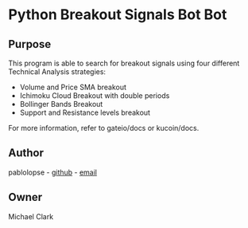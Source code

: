 # Python Breakout Signals Bot Bot
## Purpose
This program is able to search for breakout signals using four different Technical Analysis strategies:
- Volume and Price SMA breakout
- Ichimoku Cloud Breakout with double periods
- Bollinger Bands Breakout
- Support and Resistance levels breakout

For more information, refer to gateio/docs or kucoin/docs.

## Author
pablolopse -
[github](www.github.com/pablolopse) -
[email](pablolopse@usal.es)
## Owner
Michael Clark